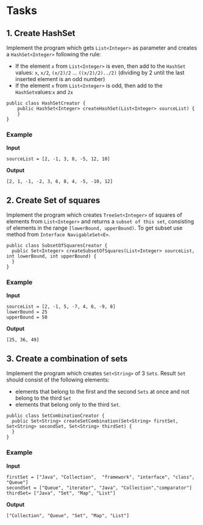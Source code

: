 # Tasks

## 1. Create HashSet

Implement the program which gets `List<Integer>` as parameter and creates a `HashSet<Integer>` following the rule:

* If the element `x` from `List<Integer>` is even, then add to the `HashSet` values: `x`, `x/2`, `(x/2)/2`
  ... `((x/2)/2)../2)` (dividing by 2 until the last inserted element is an odd number)
* If the element `x` from `List<Integer>` is odd, then add to the `HashSet`values:`x` and `2x`

```
public class HashSetCreator {
    public HashSet<Integer> createHashSet(List<Integer> sourceList) {
    }
}
```

### Example

**Input**

```
sourceList = [2, -1, 3, 8, -5, 12, 10]
```

**Output**

```
[2, 1, -1, -2, 3, 6, 8, 4, -5, -10, 12]
```

## 2. Create Set of squares

Implement the program which creates `TreeSet<Integer>` of squares of elements from `List<Integer>` and returns a `subset
of this set`, consisting of elements in the range `[lowerBound, upperBound)`. To get subset use method
from `Interface NavigableSet<E>`.

```
public class SubsetOfSquaresCreator {
  public Set<Integer> createSubsetOfSquares(List<Integer> sourceList, int lowerBound, int upperBound) {
  }
}
```

### Example

**Input**

```
sourceList = [2, -1, 5, -7, 4, 6, -9, 8]
lowerBound = 25
upperBound = 50
```

**Output**

```
[25, 36, 49]
```

## 3. Create a combination of sets

Implement the program which creates `Set<String>` of 3 `Sets`. Result `Set` should consist of the following elements:

* elements that belong to the first and the second `Sets` at once and not belong to the third `Set`
* elements that belong only to the third `Set`.

```
public class SetCombinationCreator {
  public Set<String> createSetCombination(Set<String> firstSet, Set<String> secondSet, Set<String> thirdSet) {
  }
}
```

### Example

**Input**

```
firstSet = ["Java", "Collection",  "framework", "interface", "class", "Queue"]
secondSet = ["Queue", "iterator", "Java", "Collection","comparator"]
thirdSet= ["Java", "Set", "Map", "List"]
```

**Output**

```
["Collection", "Queue", "Set", "Map", "List"]
```
